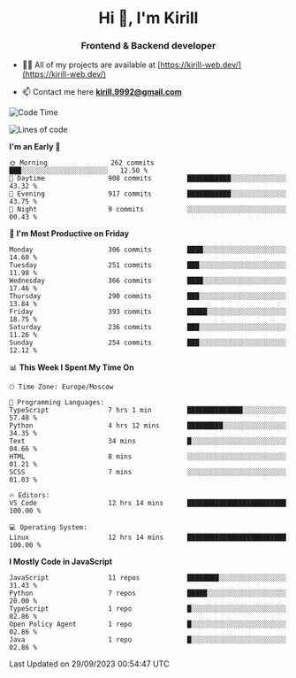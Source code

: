<h1 align="center">Hi 👋, I'm Kirill</h1>
<h3 align="center">Frontend & Backend developer</h3>

- 👨‍💻 All of my projects are available at [https://kirill-web.dev/](https://kirill-web.dev/)

- 📫 Contact me here **kirill.9992@gmail.com**











<!--START_SECTION:waka-->
![Code Time](http://img.shields.io/badge/Code%20Time-1%2C454%20hrs%204%20mins-blue)

![Lines of code](https://img.shields.io/badge/From%20Hello%20World%20I%27ve%20Written-3.2%20million%20lines%20of%20code-blue)

**I'm an Early 🐤** 

```text
🌞 Morning                262 commits         ███░░░░░░░░░░░░░░░░░░░░░░   12.50 % 
🌆 Daytime                908 commits         ███████████░░░░░░░░░░░░░░   43.32 % 
🌃 Evening                917 commits         ███████████░░░░░░░░░░░░░░   43.75 % 
🌙 Night                  9 commits           ░░░░░░░░░░░░░░░░░░░░░░░░░   00.43 % 
```
📅 **I'm Most Productive on Friday** 

```text
Monday                   306 commits         ████░░░░░░░░░░░░░░░░░░░░░   14.60 % 
Tuesday                  251 commits         ███░░░░░░░░░░░░░░░░░░░░░░   11.98 % 
Wednesday                366 commits         ████░░░░░░░░░░░░░░░░░░░░░   17.46 % 
Thursday                 290 commits         ███░░░░░░░░░░░░░░░░░░░░░░   13.84 % 
Friday                   393 commits         █████░░░░░░░░░░░░░░░░░░░░   18.75 % 
Saturday                 236 commits         ███░░░░░░░░░░░░░░░░░░░░░░   11.26 % 
Sunday                   254 commits         ███░░░░░░░░░░░░░░░░░░░░░░   12.12 % 
```


📊 **This Week I Spent My Time On** 

```text
🕑︎ Time Zone: Europe/Moscow

💬 Programming Languages: 
TypeScript               7 hrs 1 min         ██████████████░░░░░░░░░░░   57.48 % 
Python                   4 hrs 12 mins       █████████░░░░░░░░░░░░░░░░   34.35 % 
Text                     34 mins             █░░░░░░░░░░░░░░░░░░░░░░░░   04.66 % 
HTML                     8 mins              ░░░░░░░░░░░░░░░░░░░░░░░░░   01.21 % 
SCSS                     7 mins              ░░░░░░░░░░░░░░░░░░░░░░░░░   01.03 % 

🔥 Editors: 
VS Code                  12 hrs 14 mins      █████████████████████████   100.00 % 

💻 Operating System: 
Linux                    12 hrs 14 mins      █████████████████████████   100.00 % 
```

**I Mostly Code in JavaScript** 

```text
JavaScript               11 repos            ████████░░░░░░░░░░░░░░░░░   31.43 % 
Python                   7 repos             █████░░░░░░░░░░░░░░░░░░░░   20.00 % 
TypeScript               1 repo              █░░░░░░░░░░░░░░░░░░░░░░░░   02.86 % 
Open Policy Agent        1 repo              █░░░░░░░░░░░░░░░░░░░░░░░░   02.86 % 
Java                     1 repo              █░░░░░░░░░░░░░░░░░░░░░░░░   02.86 % 
```




 Last Updated on 29/09/2023 00:54:47 UTC
<!--END_SECTION:waka-->
